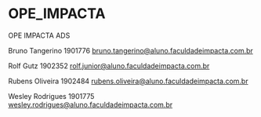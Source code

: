 # OPE_IMPACTA
OPE IMPACTA ADS

Bruno Tangerino 1901776
bruno.tangerino@aluno.faculdadeimpacta.com.br

Rolf Gutz 1902352
rolf.junior@aluno.faculdadeimpacta.com.br

Rubens Oliveira 1902484
rubens.oliveira@aluno.faculdadeimpacta.com.br

Wesley Rodrigues 1901775
wesley.rodrigues@aluno.faculdadeimpacta.com.br
